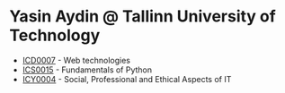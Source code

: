 # Yasin Aydin @ Tallinn University of Technology

* [ICD0007](icd0007/) - Web technologies
* [ICS0015](./ics0015) - Fundamentals of Python
* [ICY0004](./icy0004/) - Social, Professional and Ethical Aspects of IT
